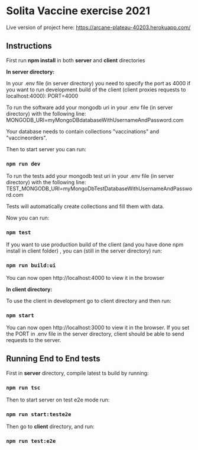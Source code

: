 # Solita Vaccine exercise 2021

Live version of project here: https://arcane-plateau-40203.herokuapp.com/

## Instructions

First run **npm install** in both **server** and **client** directories

**In server directory:**

In your .env file (in server directory) you need to specify the port as 4000 if you want to run development build of the client (client proxies requests to localhost:4000): PORT=4000

To run the software add your mongodb uri in your .env file (in server directory) with the following line:
MONGODB_URI=myMongoDBdatabaseWithUsernameAndPassword.com

Your database needs to contain collections "vaccinations" and "vaccineorders".

Then to start server you can run:

### `npm run dev`

To run the tests add your mongodb test uri in your .env file (in server directory) with the following line:
TEST_MONGODB_URI=myMongoDbTestDatabaseWithUsernameAndPassword.com

Tests will automatically create collections and fill them with data.

Now you can run:

### `npm test`

If you want to use production build of the client (and you have done npm install in client folder) , you can (still in the server directory) run:

### `npm run build:ui`

You can now open http://localhost:4000 to view it in the browser

**In client directory:**

To use the client in development go to client directory and then run:

### `npm start`

You can now open http://localhost:3000 to view it in the browser. If you set the PORT in .env file in the server directory, client should be able to send requests to the server.

## Running End to End tests

First in **server** directory, compile latest ts build by running:

### `npm run tsc`

Then to start server on test e2e mode run:

### `npm run start:teste2e`

Then go to **client** directory, and run:

### `npm run test:e2e`
